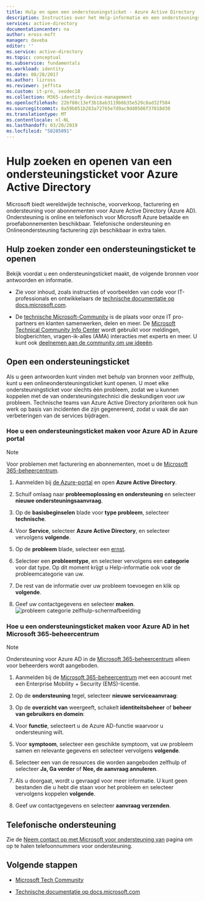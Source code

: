 ```yaml
---
title: Hulp en open een ondersteuningsticket - Azure Active Directory | Microsoft Docs
description: Instructies over het Help-informatie en een ondersteuningsticket maken voor Azure Active Directory.
services: active-directory
documentationcenter: na
author: eross-msft
manager: daveba
editor: ''
ms.service: active-directory
ms.topic: conceptual
ms.subservice: fundamentals
ms.workload: identity
ms.date: 08/28/2017
ms.author: lizross
ms.reviewer: jeffsta
ms.custom: it-pro, seodec18
ms.collection: M365-identity-device-management
ms.openlocfilehash: 22bf80c13ef3b18ab3119b6b35e529c8ad32f504
ms.sourcegitcommit: 8a59b051b283a72765e7d9ac9dd0586f37018d30
ms.translationtype: MT
ms.contentlocale: nl-NL
ms.lasthandoff: 03/20/2019
ms.locfileid: "58285091"
---
```

# <a name="find-help-and-open-a-support-ticket-for-azure-active-directory"></a>Hulp zoeken en openen van een ondersteuningsticket voor Azure Active Directory
Microsoft biedt wereldwijde technische, voorverkoop, facturering en ondersteuning voor abonnementen voor Azure Active Directory (Azure AD). Ondersteuning is online en telefonisch voor Microsoft Azure betaalde en proefabonnementen beschikbaar. Telefonische ondersteuning en Onlineondersteuning facturering zijn beschikbaar in extra talen. 

## <a name="find-help-without-opening-a-support-ticket"></a>Hulp zoeken zonder een ondersteuningsticket te openen

Bekijk voordat u een ondersteuningsticket maakt, de volgende bronnen voor antwoorden en informatie. 

* Zie voor inhoud, zoals instructies of voorbeelden van code voor IT-professionals en ontwikkelaars de [technische documentatie op docs.microsoft.com](https://docs.microsoft.com/azure/active-directory/).

* De [technische Microsoft-Community](https://techcommunity.microsoft.com/) is de plaats voor onze IT pro-partners en klanten samenwerken, delen en meer. De [Microsoft Technical Community Info Center](https://techcommunity.microsoft.com/t5/Community-Info-Center/ct-p/Community-Info-Center) wordt gebruikt voor meldingen, blogberichten, vragen-ik-alles (AMA) interacties met experts en meer. U kunt ook [deelnemen aan de community om uw ideeën](https://techcommunity.microsoft.com/t5/Communities/ct-p/communities).


## <a name="open-a-support-ticket"></a>Open een ondersteuningsticket

Als u geen antwoorden kunt vinden met behulp van bronnen voor zelfhulp, kunt u een onlineondersteuningsticket kunt openen. U moet elke ondersteuningsticket voor slechts één probleem, zodat we u kunnen koppelen met de van ondersteuningstechnici die deskundigen voor uw probleem. Technische teams van Azure Active Directory prioriteren ook hun werk op basis van incidenten die zijn gegenereerd, zodat u vaak die aan verbeteringen van de services bijdragen.

### <a name="how-to-open-a-support-ticket-for-azure-ad-in-the-azure-portal"></a>Hoe u een ondersteuningsticket maken voor Azure AD in Azure portal

> [!NOTE]
> Voor problemen met facturering en abonnementen, moet u de [Microsoft 365-beheercentrum](https://admin.microsoft.com).
> 

1. Aanmelden bij [de Azure-portal](https://portal.azure.com) en open **Azure Active Directory**.
   
2. Schuif omlaag naar **probleemoplossing en ondersteuning** en selecteer **nieuwe ondersteuningsaanvraag**.
   
3. Op de **basisbeginselen** blade voor **type probleem**, selecteer **technische**.
   
4. Voor **Service**, selecteer **Azure Active Directory**, en selecteer vervolgens **volgende**.

5. Op de **probleem** blade, selecteer een [ernst](https://azure.microsoft.com/support/plans/response/).
  
6. Selecteer een **probleemtype**, en selecteer vervolgens een **categorie** voor dat type. Op dit moment krijgt u Help-informatie ook voor de probleemcategorie van uw.
  
7. De rest van de informatie over uw probleem toevoegen en klik op **volgende**.
  
8. Geef uw contactgegevens en selecteer **maken**.
  ![probleem categorie zelfhulp-schermafbeelding](./media/active-directory-troubleshooting-support-howto/open-support-ticket.png)

### <a name="how-to-open-a-support-ticket-for-azure-ad-in-the-microsoft-365-admin-center"></a>Hoe u een ondersteuningsticket maken voor Azure AD in het Microsoft 365-beheercentrum

> [!NOTE]
> Ondersteuning voor Azure AD in de [Microsoft 365-beheercentrum](https://admin.microsoft.com) alleen voor beheerders wordt aangeboden. 

1. Aanmelden bij de [Microsoft 365-beheercentrum](https://admin.microsoft.com) met een account met een Enterprise Mobility + Security (EMS)-licentie.

2. Op de **ondersteuning** tegel, selecteer **nieuwe serviceaanvraag**:

3. Op de **overzicht van** weergeeft, schakelt **identiteitsbeheer** of **beheer van gebruikers en domein**:

4. Voor **functie**, selecteert u de Azure AD-functie waarvoor u ondersteuning wilt.

5. Voor **symptoom**, selecteer een geschikte symptoom, vat uw probleem samen en relevante gegevens en selecteer vervolgens **volgende**.

6. Selecteer een van de resources die worden aangeboden zelfhulp of selecteer **Ja, Ga verder** of **Nee, de aanvraag annuleren**.

7. Als u doorgaat, wordt u gevraagd voor meer informatie. U kunt geen bestanden die u hebt die staan voor het probleem en selecteer vervolgens koppelen **volgende**.

8. Geef uw contactgegevens en selecteer **aanvraag verzenden**.

## <a name="get-phone-support"></a>Telefonische ondersteuning

Zie de [Neem contact op met Microsoft voor ondersteuning van](https://portal.office.com/Support/ContactUs.aspx) pagina om op te halen telefoonnummers voor ondersteuning.

##  <a name="next-steps"></a>Volgende stappen

* [Microsoft Tech Community](https://techcommunity.microsoft.com/)

* [Technische documentatie op docs.microsoft.com](https://docs.microsoft.com/azure/active-directory/)
